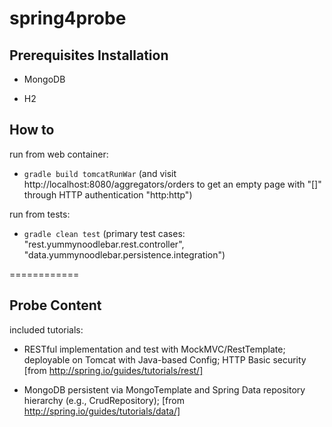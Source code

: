 spring4probe
============

## Prerequisites Installation

* MongoDB 

* H2

## How to

run from web container:

* `gradle build tomcatRunWar` (and visit http://localhost:8080/aggregators/orders to get an empty page with "[]" through HTTP authentication "http:http")

run from tests:

* `gradle clean test` (primary test cases: "rest.yummynoodlebar.rest.controller", "data.yummynoodlebar.persistence.integration")

============
## Probe Content

included tutorials:

* RESTful implementation and test with MockMVC/RestTemplate; deployable on Tomcat with Java-based Config; HTTP Basic security [from http://spring.io/guides/tutorials/rest/]

* MongoDB persistent via MongoTemplate and Spring Data repository hierarchy (e.g., CrudRepository); [from http://spring.io/guides/tutorials/data/]

